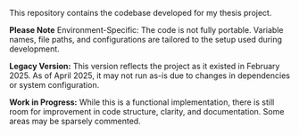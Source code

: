 This repository contains the codebase developed for my thesis project.

**Please Note**
Environment-Specific: The code is not fully portable. Variable names, file paths, and configurations are tailored to the setup used during development.

**Legacy Version:** This version reflects the project as it existed in February 2025. As of April 2025, it may not run as-is due to changes in dependencies or system configuration.

**Work in Progress:** While this is a functional implementation, there is still room for improvement in code structure, clarity, and documentation. Some areas may be sparsely commented. 
